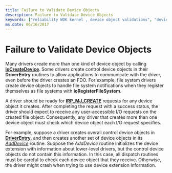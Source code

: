 ```yaml
---
title: Failure to Validate Device Objects
description: Failure to Validate Device Objects
keywords: ["reliability WDK kernel , device object validations", "device objects WDK kernel , validation failures", "validation failures WDK kernel"]
ms.date: 06/16/2017
---
```


# Failure to Validate Device Objects





Many drivers create more than one kind of device object by calling [**IoCreateDevice**](/windows-hardware/drivers/ddi/wdm/nf-wdm-iocreatedevice). Some drivers create control device objects in their **DriverEntry** routines to allow applications to communicate with the driver, even before the driver creates an FDO. For example, file system drivers create device objects to handle file system notifications when they register themselves as file systems with **IoRegisterFileSystem**.

A driver should be ready for [**IRP\_MJ\_CREATE**](./irp-mj-create.md) requests for any device object it creates. After completing the request with a success status, the driver should expect to receive any user-accessible I/O requests on the created file object. Consequently, any driver that creates more than one device object must check which device object each I/O request specifies.

For example, suppose a driver creates overall control device objects in [**DriverEntry**](/windows-hardware/drivers/ddi/wdm/nc-wdm-driver_initialize), and then creates another set of device objects in its [*AddDevice*](/windows-hardware/drivers/ddi/wdm/nc-wdm-driver_add_device) routine. Suppose the *AddDevice* routine initializes the device extension with information about lower-level drivers, but the control device objects do not contain this information. In this case, all dispatch routines must be careful to check each device object that they receive. Otherwise, the driver might crash when trying to use device extension information.

 

